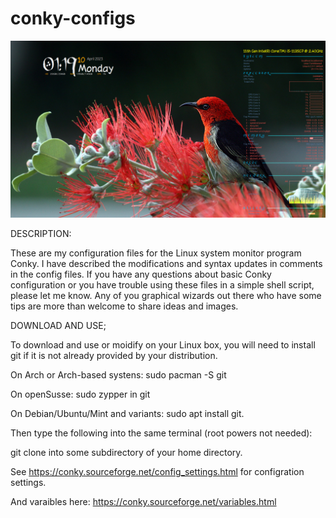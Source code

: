 # conky-configs

![Screenshot](https://github.com/Francesco601/conky-configs/blob/main/francesco.png)

DESCRIPTION:

These are my configuration files for the Linux system monitor program Conky.
I have described the modifications and syntax updates in comments in the config files.
If you have any questions about basic Conky configuration or you have trouble using these files in a simple shell script, please let me know.
Any of you graphical wizards out there who have some tips are more than welcome to share ideas and images. 



DOWNLOAD AND USE; 

To download and use or moidify on your Linux box, you will need to install git if it is not already provided by your distribution.

On Arch or Arch-based systens: sudo pacman -S git

On openSusse: sudo zypper in git

On Debian/Ubuntu/Mint and variants: sudo apt install git.

Then type the following into the same terminal (root powers not needed):

 git clone <URL of this repositoy>  into some subdirectory of your home directory.

See https://conky.sourceforge.net/config_settings.html for configration settings.

And varaibles here: https://conky.sourceforge.net/variables.html


